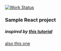 [![Work Status](https://img.shields.io/badge/work-in%20progress-red.svg)](https://github.com/andrewnsk/react_news_feed)

### Sample React project
##### inspired by [this tutorial](https://www.valentinog.com/blog/react-redux-tutorial-beginners/ "Tutorial")
 [also this one](http://www.thegreatcodeadventure.com/react-redux-tutorial-part-viii-the-delete-feature/ "Tutorial")

